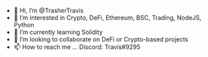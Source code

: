 - 👋 Hi, I’m @TrasherTravis
- 👀 I’m interested in Crypto, DeFi, Ethereum, BSC, Trading, NodeJS, Python
- 🌱 I’m currently learning Solidity
- 💞️ I’m looking to collaborate on DeFi or Crypto-based projects
- 📫 How to reach me ... Discord: Travis#9295

<!---
TrasherTravis/TrasherTravis is a ✨ special ✨ repository because its `README.md` (this file) appears on your GitHub profile.
You can click the Preview link to take a look at your changes.
--->
